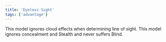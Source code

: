 ```yaml
---
title: 'Eyeless Sight'
tags: ['advantage']
---
```

This model ignores cloud effects when determining line of sight.
This model ignores concealment and Stealth and never suffers Blind.
